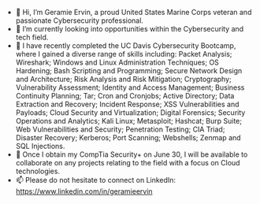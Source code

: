 - 👋 Hi, I’m Geramie Ervin, a proud United States Marine Corps veteran and passionate Cybersecurity professional.
- 👀 I’m currently looking into opportunities within the Cybersecurity and tech field.
- 🌱 I have recently completed the UC Davis Cybersecurity Bootcamp, where I gained a diverse range of skills including: Packet Analysis; Wireshark; Windows and Linux Administration Techniques; OS Hardening; Bash Scripting and Programming; Secure Network Design and Architecture; Risk Analysis and Risk Mitigation; Cryptography; Vulnerability Assessment; Identity and Access Management; Business Continuity Planning; Tar; Cron and Cronjobs; Active Directory; Data Extraction and Recovery; Incident Response; XSS Vulnerabilities and Payloads; Cloud Security and Virtualization; Digital Forensics; Security Operations and Analytics; Kali Linux; Metasploit; Hashcat; Burp Suite; Web Vulnerabilities and Security; Penetration Testing; CIA Triad; Disaster Recovery; Kerberos; Port Scanning; Webshells; Zenmap and SQL Injections.
- 💞️ Once I obtain my CompTia Security+ on June 30, I will be available to collaborate on any projects relating to the field with a focus on Cloud technologies.
- 📫 Please do not hesitate to connect on LinkedIn: https://www.linkedin.com/in/geramieervin



